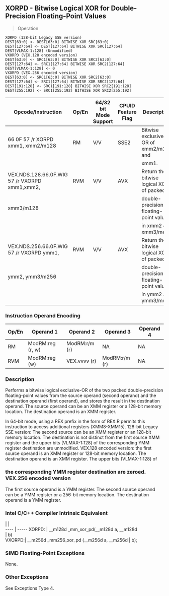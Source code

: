 ## XORPD - Bitwise Logical XOR for Double-Precision Floating-Point Values

> Operation

``` slim
XORPD (128-bit Legacy SSE version)
DEST[63:0] <- DEST[63:0] BITWISE XOR SRC[63:0]
DEST[127:64] <- DEST[127:64] BITWISE XOR SRC[127:64]
DEST[VLMAX-1:128] (Unmodified)
VXORPD (VEX.128 encoded version)
DEST[63:0] <- SRC1[63:0] BITWISE XOR SRC2[63:0]
DEST[127:64] <- SRC1[127:64] BITWISE XOR SRC2[127:64]
DEST[VLMAX-1:128] <- 0
VXORPD (VEX.256 encoded version)
DEST[63:0] <- SRC1[63:0] BITWISE XOR SRC2[63:0]
DEST[127:64] <- SRC1[127:64] BITWISE XOR SRC2[127:64]
DEST[191:128] <- SRC1[191:128] BITWISE XOR SRC2[191:128]
DEST[255:192] <- SRC1[255:192] BITWISE XOR SRC2[255:192]

```

 Opcode/Instruction                           | Op/En| 64/32 bit Mode Support| CPUID Feature Flag| Description                             
 ---  | --- | --- | --- | ---
 66 0F 57 /r XORPD xmm1, xmm2/m128            | RM   | V/V                   | SSE2              | Bitwise exclusive-OR of xmm2/m128 and   
                                              |      |                       |                   | xmm1.                                   
 VEX.NDS.128.66.0F.WIG 57 /r VXORPD xmm1,xmm2,| RVM  | V/V                   | AVX               | Return the bitwise logical XOR of packed
 xmm3/m128                                    |      |                       |                   | double-precision floating-point values  
                                              |      |                       |                   | in xmm2 and xmm3/mem.                   
 VEX.NDS.256.66.0F.WIG 57 /r VXORPD ymm1,     | RVM  | V/V                   | AVX               | Return the bitwise logical XOR of packed
 ymm2, ymm3/m256                              |      |                       |                   | double-precision floating-point values  
                                              |      |                       |                   | in ymm2 and ymm3/mem.                   

### Instruction Operand Encoding
 Op/En| Operand 1       | Operand 2    | Operand 3    | Operand 4
 ---  | --- | --- | --- | ---
 RM   | ModRM:reg (r, w)| ModRM:r/m (r)| NA           | NA       
 RVM  | ModRM:reg (w)   | VEX.vvvv (r) | ModRM:r/m (r)| NA       

### Description
Performs a bitwise logical exclusive-OR of the two packed double-precision floating-point
values from the source operand (second operand) and the destination operand
(first operand), and stores the result in the destination operand. The source
operand can be an XMM register or a 128-bit memory location. The destination
operand is an XMM register.

In 64-bit mode, using a REX prefix in the form of REX.R permits this instruction
to access additional registers (XMM8-XMM15). 128-bit Legacy SSE version: The
second source can be an XMM register or an 128-bit memory location. The destination
is not distinct from the first source XMM register and the upper bits (VLMAX-1:128)
of the corresponding YMM register destination are unmodified. VEX.128 encoded
version: the first source operand is an XMM register or 128-bit memory location.
The destination operand is an XMM register. The upper bits (VLMAX-1:128) of
### the corresponding YMM register destination are zeroed. VEX.256 encoded version
The first source operand is a YMM register. The second source operand can be
a YMM register or a 256-bit memory location. The destination operand is a YMM
register.



### Intel C/C++ Compiler Intrinsic Equivalent
   | |  
---- | -----
 XORPD: | __m128d _mm_xor_pd(__m128d a, __m128d    
        | b)                                       
 VXORPD:| __m256d _mm256_xor_pd (__m256d a, __m256d
        | b);                                      

### SIMD Floating-Point Exceptions
None.


### Other Exceptions
See Exceptions Type 4.
